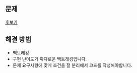 ## 문제

[후보키](https://school.programmers.co.kr/learn/courses/30/lessons/42890)

## 해결 방법

- 백트래킹
- 구현 난이도가 까다로운 백트래킹입니다.
- 문제 요구사항에 맞게 조건을 잘 분리해서 코드를 작성해야합니다.
